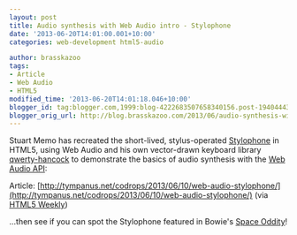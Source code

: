 ```yaml
---
layout: post
title: Audio synthesis with Web Audio intro - Stylophone
date: '2013-06-20T14:01:00.001+10:00'
categories: web-development html5-audio

author: brasskazoo
tags:
- Article
- Web Audio
- HTML5
modified_time: '2013-06-20T14:01:18.046+10:00'
blogger_id: tag:blogger.com,1999:blog-4222683507658340156.post-1940444384105421350
blogger_orig_url: http://blog.brasskazoo.com/2013/06/audio-synthesis-with-web-audio-intro.html
---
```


Stuart Memo has recreated the short-lived, stylus-operated 
[Stylophone](http://en.wikipedia.org/wiki/Stylophone) in HTML5, using Web 
Audio and his own vector-drawn keyboard library 
[qwerty-hancock](http://stuartmemo.com/qwerty-hancock/) to demonstrate the 
basics of audio synthesis with the [Web Audio 
API](https://dvcs.w3.org/hg/audio/raw-file/tip/webaudio/specification.html): 

Article: 
[http://tympanus.net/codrops/2013/06/10/web-audio-stylophone/](http://tympanus.net/codrops/2013/06/10/web-audio-stylophone/) 
(via [HTML5 Weekly](http://html5weekly.com/)) 

...then see if you can spot the Stylophone featured in Bowie's [Space 
Oddity](http://www.youtube.com/watch?v=xcyuKUtgyZ8)! 